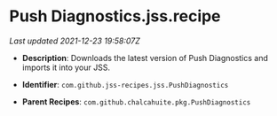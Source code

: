 # Push Diagnostics.jss.recipe

_Last updated 2021-12-23 19:58:07Z_

- **Description**: Downloads the latest version of Push Diagnostics and imports it into your JSS.

- **Identifier**: `com.github.jss-recipes.jss.PushDiagnostics`

- **Parent Recipes**: `com.github.chalcahuite.pkg.PushDiagnostics`